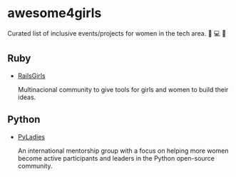 # awesome4girls
Curated list of inclusive events/projects for women in the tech area. :rose: :computer: :gift_heart:

## Ruby
 - [RailsGirls](http://railsgirls.com/)
 
   Multinacional community to give tools for girls and women to build their ideas.

## Python
 - [PyLadies](http://www.pyladies.com/)
 
   An international mentorship group with a focus on helping more women become active participants and leaders in the Python open-source community.
